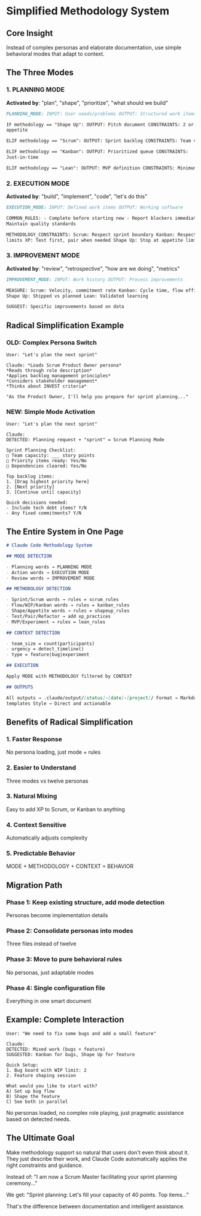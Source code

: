 # Simplified Methodology System

## Core Insight

Instead of complex personas and elaborate documentation, use simple behavioral
modes that adapt to context.

## The Three Modes

### 1. PLANNING MODE

**Activated by**: "plan", "shape", "prioritize", "what should we build"

```markdown
PLANNING_MODE: INPUT: User needs/problems OUTPUT: Structured work items

IF methodology == "Shape Up": OUTPUT: Pitch document CONSTRAINTS: 2 or 6 week
appetite

ELIF methodology == "Scrum": OUTPUT: Sprint backlog CONSTRAINTS: Team velocity

ELIF methodology == "Kanban": OUTPUT: Prioritized queue CONSTRAINTS:
Just-in-time

ELIF methodology == "Lean": OUTPUT: MVP definition CONSTRAINTS: Minimum to learn
```

### 2. EXECUTION MODE

**Activated by**: "build", "implement", "code", "let's do this"

```markdown
EXECUTION_MODE: INPUT: Defined work items OUTPUT: Working software

COMMON_RULES: - Complete before starting new - Report blockers immediately -
Maintain quality standards

METHODOLOGY_CONSTRAINTS: Scrum: Respect sprint boundary Kanban: Respect WIP
limits XP: Test first, pair when needed Shape Up: Stop at appetite limit
```

### 3. IMPROVEMENT MODE

**Activated by**: "review", "retrospective", "how are we doing", "metrics"

```markdown
IMPROVEMENT_MODE: INPUT: Work history OUTPUT: Process improvements

MEASURE: Scrum: Velocity, commitment rate Kanban: Cycle time, flow efficiency
Shape Up: Shipped vs planned Lean: Validated learning

SUGGEST: Specific improvements based on data
```

## Radical Simplification Example

### OLD: Complex Persona Switch

```
User: "Let's plan the next sprint"

Claude: *Loads Scrum Product Owner persona*
*Reads through role description*
*Applies backlog management principles*
*Considers stakeholder management*
*Thinks about INVEST criteria*

"As the Product Owner, I'll help you prepare for sprint planning..."
```

### NEW: Simple Mode Activation

```
User: "Let's plan the next sprint"

Claude: 
DETECTED: Planning request + "sprint" = Scrum Planning Mode

Sprint Planning Checklist:
□ Team capacity: ___ story points
□ Priority items ready: Yes/No
□ Dependencies cleared: Yes/No

Top backlog items:
1. [Drag highest priority here]
2. [Next priority]
3. [Continue until capacity]

Quick decisions needed:
- Include tech debt items? Y/N
- Any fixed commitments? Y/N
```

## The Entire System in One Page

```markdown
# Claude Code Methodology System

## MODE DETECTION

- Planning words → PLANNING MODE
- Action words → EXECUTION MODE
- Review words → IMPROVEMENT MODE

## METHODOLOGY DETECTION

- Sprint/Scrum words → rules = scrum_rules
- Flow/WIP/Kanban words → rules = kanban_rules
- Shape/Appetite words → rules = shapeup_rules
- Test/Pair/Refactor → add xp_practices
- MVP/Experiment → rules = lean_rules

## CONTEXT DETECTION

- team_size = count(participants)
- urgency = detect_timeline()
- type = feature|bug|experiment

## EXECUTION

Apply MODE with METHODOLOGY filtered by CONTEXT

## OUTPUTS

All outputs → .claude/output/[status]-[date]-[project]/ Format → Markdown
templates Style → Direct and actionable
```

## Benefits of Radical Simplification

### 1. Faster Response

No persona loading, just mode + rules

### 2. Easier to Understand

Three modes vs twelve personas

### 3. Natural Mixing

Easy to add XP to Scrum, or Kanban to anything

### 4. Context Sensitive

Automatically adjusts complexity

### 5. Predictable Behavior

MODE + METHODOLOGY + CONTEXT = BEHAVIOR

## Migration Path

### Phase 1: Keep existing structure, add mode detection

Personas become implementation details

### Phase 2: Consolidate personas into modes

Three files instead of twelve

### Phase 3: Move to pure behavioral rules

No personas, just adaptable modes

### Phase 4: Single configuration file

Everything in one smart document

## Example: Complete Interaction

```
User: "We need to fix some bugs and add a small feature"

Claude:
DETECTED: Mixed work (bugs + feature)
SUGGESTED: Kanban for bugs, Shape Up for feature

Quick Setup:
1. Bug board with WIP limit: 2
2. Feature shaping session

What would you like to start with?
A) Set up bug flow
B) Shape the feature  
C) See both in parallel
```

No personas loaded, no complex role playing, just pragmatic assistance based on
detected needs.

## The Ultimate Goal

Make methodology support so natural that users don't even think about it. They
just describe their work, and Claude Code automatically applies the right
constraints and guidance.

Instead of: "I am now a Scrum Master facilitating your sprint planning
ceremony..."

We get: "Sprint planning: Let's fill your capacity of 40 points. Top items..."

That's the difference between documentation and intelligent assistance.
